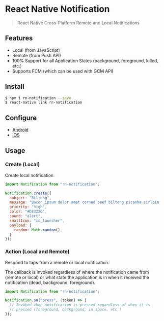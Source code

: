 # React Native Notification
> React Native Cross-Platform Remote and Local Notifications

## Features
 * Local (from JavaScript)
 * Remote (from Push API)
 * 100% Support for all Application States (background, foreground, killed, etc.)
 * Supports FCM (which can be used with GCM API)

## Install

```sh
$ npm i rn-notification --save
$ react-native link rn-notification
```

## Configure

 - [Android](./docs/android.md)
 - [iOS](./docs/ios.md)

## Usage

### Create (Local)
Create local notification.

```js
import Notification from "rn-notification";

Notification.create({
  subject: "Biltong",
  message: "Bacon ipsum dolor amet corned beef biltong picanha sirloin rump tail tongue, jowl kevin ham hock strip steak pastrami kielbasa.",
  priority: "high",
  color: "#DE3226",
  sound: "alert",
  smallIcon: "ic_launcher",
  payload: {
    random: Math.random(),
  }
});
```

### Action (Local and Remote)
Respond to taps from a remote or local notification.

The callback is invoked regardless of where the notification came
from (remote or local) or what state the
application is in when it received the
notification (dead, background, foreground).

```js
import Notification from "rn-notification";

Notification.on("press", (token) => {
  // Invoked when notification is pressed regardless of when it is
  // pressed (foreground, background, in space, etc.)
});
```
